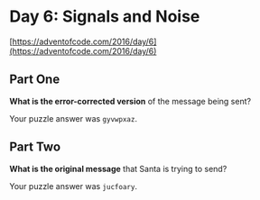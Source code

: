 # Day 6: Signals and Noise

[https://adventofcode.com/2016/day/6](https://adventofcode.com/2016/day/6)

## Part One

**What is the error-corrected version** of the message being sent?

Your puzzle answer was `gyvwpxaz`.

## Part Two

**What is the original message** that Santa is trying to send?

Your puzzle answer was `jucfoary`.
